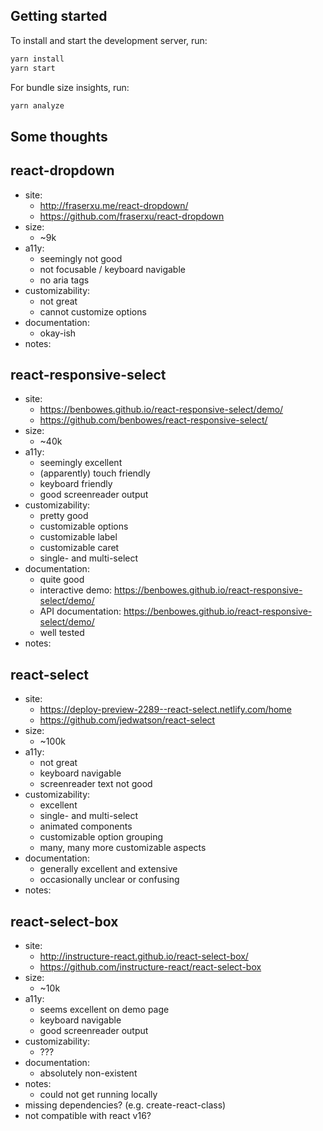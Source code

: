 
## Getting started

To install and start the development server, run:

```sh
yarn install
yarn start
```

For bundle size insights, run:

```sh
yarn analyze
```

## Some thoughts

react-dropdown
---------------
* site:
    * http://fraserxu.me/react-dropdown/
    * https://github.com/fraserxu/react-dropdown
* size:
    * ~9k
* a11y:
    * seemingly not good
    * not focusable / keyboard navigable
    * no aria tags
* customizability:
    * not great
    * cannot customize options
* documentation:
    * okay-ish
* notes:

react-responsive-select
---------------
* site:
    * https://benbowes.github.io/react-responsive-select/demo/
    * https://github.com/benbowes/react-responsive-select/
* size:
    * ~40k
* a11y:
    * seemingly excellent
    * (apparently) touch friendly
    * keyboard friendly
    * good screenreader output
* customizability:
    * pretty good
    * customizable options
    * customizable label
    * customizable caret
    * single- and multi-select
* documentation:
    * quite good
    * interactive demo: https://benbowes.github.io/react-responsive-select/demo/
    * API documentation: https://benbowes.github.io/react-responsive-select/demo/
    * well tested
* notes:


react-select
---------------
* site:
    * https://deploy-preview-2289--react-select.netlify.com/home
    * https://github.com/jedwatson/react-select
* size:
    * ~100k
* a11y:
    * not great
    * keyboard navigable
    * screenreader text not good
* customizability:
    * excellent
    * single- and multi-select
    * animated components
    * customizable option grouping
    * many, many more customizable aspects
* documentation:
    * generally excellent and extensive
    * occasionally unclear or confusing
* notes:


react-select-box
---------------
* site:
    * http://instructure-react.github.io/react-select-box/
    * https://github.com/instructure-react/react-select-box
* size:
    * ~10k
* a11y:
    * seems excellent on demo page
    * keyboard navigable
    * good screenreader output
* customizability:
    * ???
* documentation:
    * absolutely non-existent
* notes:
    * could not get running locally
* 	missing dependencies? (e.g. create-react-class)
* 	not compatible with react v16?

